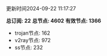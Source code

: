 更新时间2024-09-22 11:17:27

**总订阅: 22**
**总节点: 4602**
**有效节点: 1366**
- trojan节点: 162
- v2ray节点: 972
- ss节点: 232
